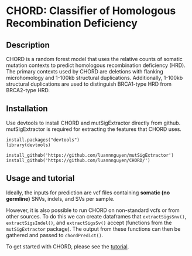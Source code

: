 # CHORD: Classifier of Homologous Recombination Deficiency

## Description
CHORD is a random forest model that uses the relative counts of somatic mutation contexts to predict
homologous recombination deficiency (HRD). The primary contexts used by CHORD are deletions with
flanking microhomology and 1-100kb structural duplications. Additionally, 1-100kb structural
duplications are used to distinguish BRCA1-type HRD from BRCA2-type HRD.

## Installation
Use devtools to install CHORD and mutSigExtractor directly from github. mutSigExtractor is required
for extracting the features that CHORD uses.
```
install.packages("devtools")
library(devtools)

install_github('https://github.com/luannnguyen/mutSigExtractor')
install_github('https://github.com/luannnguyen/CHORD/')
```

## Usage and tutorial
Ideally, the inputs for prediction are vcf files containing **somatic (no germline)** SNVs, indels,
and SVs per sample.

However, it is also possible to run CHORD on non-standard vcfs or from other sources. To do this we
can create dataframes that ```extractSigsSnv()```, ```extractSigsIndel()```, and
```extractSigsSv()``` accept (functions from the ```mutSigExtractor``` package). The
output from these functions can then be gathered and passed to ```chordPredict()```.

To get started with CHORD, please see the [tutorial](http://htmlpreview.github.io/?https://github.com/luannnguyen/CHORD/blob/master/example/run_chord.html).




